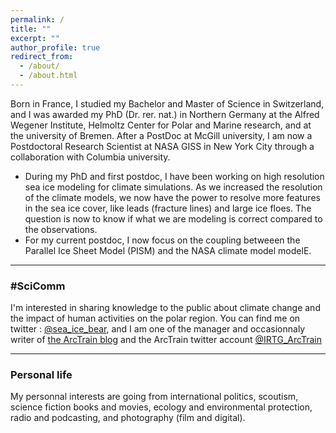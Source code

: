 ```yaml
---
permalink: /
title: ""
excerpt: ""
author_profile: true
redirect_from: 
  - /about/
  - /about.html
---
```


Born in France, I studied my Bachelor and Master of Science in Switzerland, and I was awarded my PhD (Dr. rer. nat.) in Northern Germany at the Alfred Wegener Institute, Helmoltz Center for Polar and Marine research, and at the university of Bremen. After a PostDoc at McGill university, I am now a Postdoctoral Research Scientist at NASA GISS in New York City through a collaboration with Columbia university.  
 - During my PhD and first postdoc, I have been working on high resolution sea ice modeling for climate simulations. As we increased the resolution of the climate models, we now have the power to resolve more features in the sea ice cover, like leads (fracture lines) and large ice floes. The question is now to know if what we are modeling is correct compared to the observations.
 - For my current postdoc, I now focus on the coupling betweeen the Parallel Ice Sheet Model (PISM) and the NASA climate model modelE. 

***

### #SciComm

I'm interested in sharing knowledge to the public about climate change and the impact of human activities on the polar region.
You can find me on twitter : [@sea_ice_bear](https://twitter.com/sea_ice_bear), and I am one of the manager and occasionnaly writer of [the ArcTrain blog](https://arctrain.de/) and the ArcTrain twitter account [@IRTG_ArcTrain](https://twitter.com/IRTG_ArcTrain)

***

### Personal life

My personnal interests are going from international politics, scoutism, science fiction books and movies, ecology and environmental protection, radio and podcasting, and photography (film and digital).
